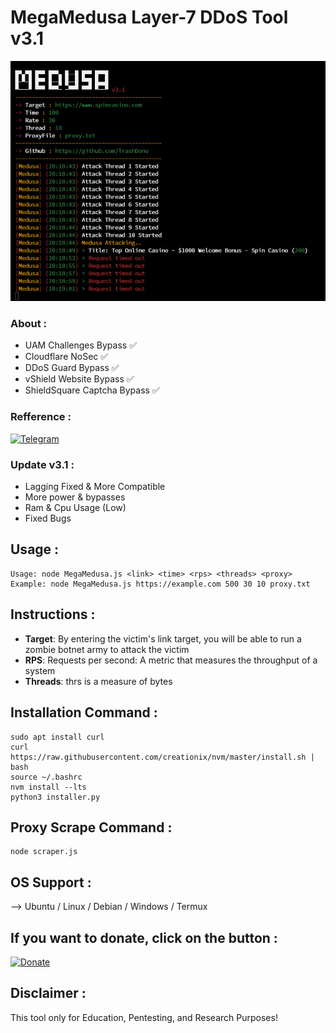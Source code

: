 # MegaMedusa Layer-7 DDoS Tool v3.1
 ![Screenshot_1](photo_2024-04-24_02-06-49.jpg)
 
 ### About :
- UAM Challenges Bypass ✅
- Cloudflare NoSec ✅
- DDoS Guard Bypass ✅
- vShield Website Bypass ✅
- ShieldSquare Captcha Bypass ✅
  
 ### Refference :
<a href="(https://t.me/RipperSec)"><img title="Telegram" src="https://img.shields.io/badge/RipperSec-blue?style=for-the-badge&logo=telegram"></a>
  
 ### Update v3.1 :
- Lagging Fixed & More Compatible
- More power & bypasses
- Ram & Cpu Usage (Low)
- Fixed Bugs
 ## Usage :
```
Usage: node MegaMedusa.js <link> <time> <rps> <threads> <proxy>
Example: node MegaMedusa.js https://example.com 500 30 10 proxy.txt
```
## Instructions :
- **Target**: By entering the victim's link target, you will be able to run a zombie botnet army to attack the victim
- **RPS**: Requests per second: A metric that measures the throughput of a system
- **Threads**: thrs is a measure of bytes
 ## Installation Command :
```
sudo apt install curl 
curl https://raw.githubusercontent.com/creationix/nvm/master/install.sh | bash
source ~/.bashrc
nvm install --lts
python3 installer.py
```
 ## Proxy Scrape Command :
```
node scraper.js
```
 ## OS Support :
 --> Ubuntu / Linux / Debian / Windows / Termux

## If you want to donate, click on the button :
<a href="(https://sociabuzz.com/kudagila/donate)"><img title="Donate" src="https://img.shields.io/badge/Donate-KudaGila-yellow?style=for-the-badge&logo=github"></a>

## Disclaimer :
This tool only for Education, Pentesting, and Research Purposes!

